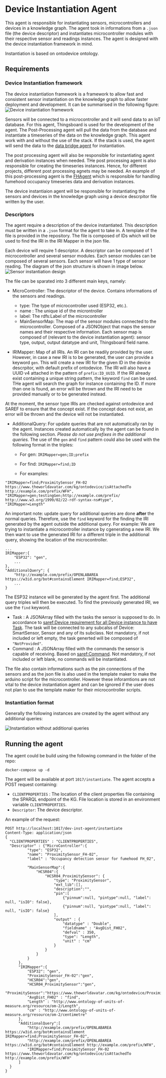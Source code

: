 # Device Instantiation Agent

This agent is responsible for instantiating sensors, microcontrollers and devices in a knowledge graph. The agent took in informations from a `.json` file (the device descriptor) and instantiates microcontroller modules with their respective sensor and readings instances. The agent is designed with the device instantiation framework in mind.

Instantiation is based on ontodevice ontology.

## Requirements

### Device Instantiation framework
The device instantiation framework is a framework to allow fast and consistent sensor instantiation on the knowledge graph to allow faster deployment and development. It can be summarised in the following figure:
![Device instantiation framework](./readme_img/framework.png)

Sensors will be connected to a microcontroller and it will send data to an IoT database. For this agent, Thingsboard is used for the development of the agent. The Post-Processing agent will pull the data from the database and instantiate a timeseries of the data on the knowledge graph. This agent work with and without the use of the stack. If the stack is used, the agent will send the data to the [data bridge agent](https://github.com/cambridge-cares/TheWorldAvatar/tree/main/Agents/DataBridgeAgent) for instantiation. 

The post processing agent will also be responsible for instantiating agent and derivation instances when needed. THe post processing agent is also responsible for creating the timeseries instances. Hence, for different projects, different post processing agnets may be needed. An example of this post-processing agent is the [FHAgent](https://github.com/cambridge-cares/TheWorldAvatar/tree/main/Agents/FHAgent) which is responsible for handling fumehood occupancy timeseries data and derivation instances. 

 The device instantiaion agent will be responsible for instantiating the sensors and devices in the knowledge graph using a device descrpitor file written by the user.  

### Descriptors
The agent require a description of the device instantiated. This description must be written in a `.json` format for the agent to take in. A template of the file is provided in the repository. The file is composed of IDs which will be used to find the IRI in the IRI Mapper in the json file.

Each device will require 1 descriptor. A descriptor can be composed of 1 microcontroller and several sensor modules. Each sensor modules can be composed of several sensors. Each sensor will have 1 type of sensor reading. The diagram of the json structure is shown in image below.
![Sensor instantiation design](./readme_img/sensor_conn.png)

The file can be sparated into 3 different main keys, namely: 
- MicroController: The descriptor of the device. Contains informations of the sensors and readings.
    - type: The type of microcontroller used (ESP32, etc.).
    - name : The unique id of the microntroller
    - label: The rdfs:Label of the microcontroller 
    - MainSensorMap: The map of the sensor modules connected to the microcontroller.  Composed of a JSONObject that maps the sensor names and their respective information. Each sensor map is composed of (relevant to the device instantiation agent): sensor type, output, output datatype and unit, Thingsboard field name.

- IRIMapper: Map of all IRIs. An IRI can be readily provided by the user. However, in case a new IRI is to be generated, the user can provide a keyword `gen`. This will create a new IRI for the given ID in the device descrpitor, with default prefix of ontodevice. The IRI will also have a UUID v4 attached in the pattern of `prefix:ID_UUID`. If the IRI already exist containing a unique string pattern, the keyword `find` can be used. THe agent will search the graph for instance containing the ID. If more than one is found, an error will be thrown and the IRI need to be provided manually or to be generated instead. 

At the moment, the sensor type IRIs are checked against ontodevice and SAREF to ensure that the concept exist. If the concept does not exist, an error will be thrown and the device will not be instantiated. 

- AdditionalQuery: For update queries that are not automatically ran by the agent. Instances created automatically by the agent can be found in the following section. *Please do not use prefixes in the additional queries.* The use of the `gen` and `find` pattern could also be used with the following format in the triples: 

  - For gen: `IRIMapper=gen;ID;prefix`
  - For find: `IRIMapper=find;ID`

  - For examples:
```
"IRIMapper=find;ProximitySensor_FH-02 https://www.theworldavatar.com/kg/ontodevice/isAttachedTo http://example.com/prefix/WFH",
"IRIMapper=gen;testingGen;http://example.com/prefix/ http://www.w3.org/1999/02/22-rdf-syntax-ns#type",
"IRIMapper=Length"
```

An important note: update query for additional queries are done **after** the normal queries. Therefore, use the `find` keyword for the finding the IRI generated by the agent outside the additional query. For example:
We are trying to instantiate a microcontroller instance by cgenerating a new IRI. We then want to use the generated IRI for a different triple in the additional query, showing the location of the microcontroller.
```
...
IRIMapper:{
    "ESP32": "gen",
    ...
},
"AdditionalQuery": {
    "http://example.com/prefix/OPENLABAREA https://w3id.org/bot#containsElement IRIMapper=find;ESP32",
    ...
}

```
The ESP32 instance will be generated by the agent first. The additional query triples will then be executed. To find the previously generated IRI, we use the `find` keyword.

- Task : A JSONArray filled with the tasks the sensor is supposed to do. In accordance to [saref:Device requirement for all Device instance to have Task](https://saref.etsi.org/core/v3.1.1/#saref:Device). The task will be connected to any subcalss of Device: SmartSensor, Sensor and any of its subclass. Not mandatory, if not included or left empty, the task generted will be composed of `"NotProvided"`.
- Command : A JSONArray filled with the commands the sensor is capable of receiving. Based on [saref:Command](https://saref.etsi.org/core/v3.1.1/#saref:Command). Not mandatory, if not included or left blank, no commands will be instantiated.

The file also contain informations such as the pin connections of the sensors and as the json file is also used in the template maker to make the arduino script for the microcontroller. However these inforamtions are not vital to the device instantiation agent and can be ignored if the user does not plan to use the template maker for their microcontroller scripts. 

### Instantiation format

Generally the following instances are created by the agent without any additional queries:

![Instantiation without additional queries](./readme_img/normal_instantiation.png)

## Running the agent

The agent could be build using the following command in the folder of the repo:
```
docker-compose up -d
```

The agent will be available at port `1017/instantiate`. 
The agent accepts a POST request containing:
- `CLIENTPROPERTIES` : The location of the client properties file containing the SPARQL endpoint of the KG. File location is stored in an environment variable `CLIENTPROPERTIES`.
- `Descriptor`: The device descriptor.

An example of the request:
```
POST http://localhost:1017/dev-inst-agent/instantiate
Content-Type: application/json
{
  "CLIENTPROPERTIES" : "CLIENTPROPERTIES",
  "Descriptor" : {"MicroController":{
          "type": "ESP32",
          "name": "ProximitySensor_FH-02",
          "label" : "Occupancy detection sensor for fumehood FH_02",

          "MainSensorMap":{
              "HCSR04":{
                  "HCSR04_ProximitySensor": {
                      "type": "ProximitySensor",
                      "ext_lib":[],
                      "description":"",
                      "pin":[
                          {"pinnum":null, "pintype":null, "label": null, "isIO": false},
                          {"pinnum":null, "pintype":null, "label": null, "isIO": false}
                      ],
                      "output" : {
                          "datatype" : "Double",
                          "fieldname" : "AvgDist_FH02",
                          "defval" : 350,
                          "type": "Length",
                          "unit" : "cm"
                      }
                  }
              }
          }
      },
      "IRIMapper":{
          "ESP32": "gen",
          "ProximitySensor_FH-02":"gen",
          "HCSR04":"gen",
          "HCSR04_ProximitySensor":"gen",
          "ProximitySensor":"https://www.theworldavatar.com/kg/ontodevice/ProximitySensor",
          "AvgDist_FH02" : "find",
          "Length" : "http://www.ontology-of-units-of-measure.org/resource/om-2/Length",
          "cm" : "http://www.ontology-of-units-of-measure.org/resource/om-2/centimetre"
      },
      "AdditionalQuery":[
          "http://example.com/prefix/OPENLABAREA https://w3id.org/bot#containsElement IRIMapper=find;ProximitySensor_FH-02",
          "http://example.com/prefix/OPENLABAREA https://w3id.org/bot#containsElement http://example.com/prefix/WFH",
          "IRIMapper=find;ProximitySensor_FH-02 https://www.theworldavatar.com/kg/ontodevice/isAttachedTo http://example.com/prefix/WFH"
      ]
  }
}

```

